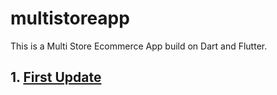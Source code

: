 # multistoreapp
This is a Multi Store Ecommerce App build on Dart and Flutter.

<h2> 1. <a href = "https://github.com/AvinandanBose/multistoreapp/tree/master" >First Update  </a> </h2>
